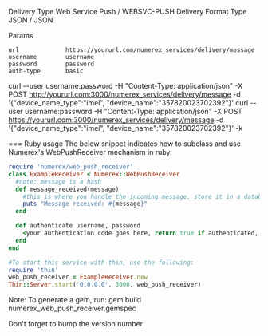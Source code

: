 Delivery Type 		Web Service Push / WEBSVC-PUSH
Delivery Format 	Type JSON / JSON

Params

	url				https://yoururl.com/numerex_services/delivery/message
	username	 	username
	password 		password
	auth-type 		basic

curl --user username:password -H "Content-Type: application/json" -X POST http://yoururl.com:3000/numerex_services/delivery/message -d '{"device_name_type":"imei", "device_name":"357820023702392"}'
curl --user username:password -H "Content-Type: application/json" -X POST https://yoururl.com:3000/numerex_services/delivery/message -d '{"device_name_type":"imei", "device_name":"357820023702392"}' -k

=== Ruby usage
The below snippet indicates how to subclass and use Numerex's WebPushReceiver mechanism in ruby.

```ruby
require 'numerex/web_push_receiver'
class ExampleReceiver < Numerex::WebPushReceiver
  #note: message is a hash
  def message_received(message)
    #this is where you handle the incoming message. store it in a database, process it, whatever.
    puts "Message received: #{message}"
  end

  def authenticate username, password
    <your authentication code goes here, return true if authenticated, false otherwise>
  end
end

#To start this service with thin, use the following:
require 'thin'
web_push_receiver = ExampleReceiver.new
Thin::Server.start('0.0.0.0', 3000, web_push_receiver)
```

Note: To generate a gem, run:
gem build numerex_web_push_receiver.gemspec

Don't forget to bump the version number